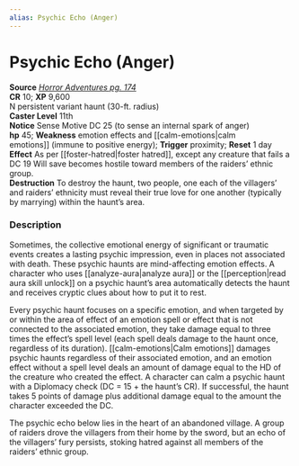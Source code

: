 ```yaml
---
alias: Psychic Echo (Anger)
---
```


# Psychic Echo (Anger)

**Source** [_Horror Adventures pg. 174_](http://paizo.com/products/btpy9n5a?Pathfinder-Roleplaying-Game-Horror-Adventures)  
**CR** 10; **XP** 9,600  
N persistent variant haunt (30-ft. radius)  
**Caster Level** 11th  
**Notice** Sense Motive DC 25 (to sense an internal spark of anger)  
**hp** 45; **Weakness** emotion effects and [[calm-emotions|calm emotions]] (immune to positive energy); **Trigger** proximity; **Reset** 1 day  
**Effect** As per [[foster-hatred|foster hatred]], except any creature that fails a DC 19 Will save becomes hostile toward members of the raiders’ ethnic group.  
**Destruction** To destroy the haunt, two people, one each of the villagers’ and raiders’ ethnicity must reveal their true love for one another (typically by marrying) within the haunt’s area.  

### Description

Sometimes, the collective emotional energy of significant or traumatic events creates a lasting psychic impression, even in places not associated with death. These psychic haunts are mind-affecting emotion effects. A character who uses [[analyze-aura|analyze aura]] or the [[perception|read aura skill unlock]] on a psychic haunt’s area automatically detects the haunt and receives cryptic clues about how to put it to rest.  
  
Every psychic haunt focuses on a specific emotion, and when targeted by or within the area of effect of an emotion spell or effect that is not connected to the associated emotion, they take damage equal to three times the effect’s spell level (each spell deals damage to the haunt once, regardless of its duration). [[calm-emotions|Calm emotions]] damages psychic haunts regardless of their associated emotion, and an emotion effect without a spell level deals an amount of damage equal to the HD of the creature who created the effect. A character can calm a psychic haunt with a Diplomacy check (DC = 15 + the haunt’s CR). If successful, the haunt takes 5 points of damage plus additional damage equal to the amount the character exceeded the DC.  
  
The psychic echo below lies in the heart of an abandoned village. A group of raiders drove the villagers from their home by the sword, but an echo of the villagers’ fury persists, stoking hatred against all members of the raiders’ ethnic group.
